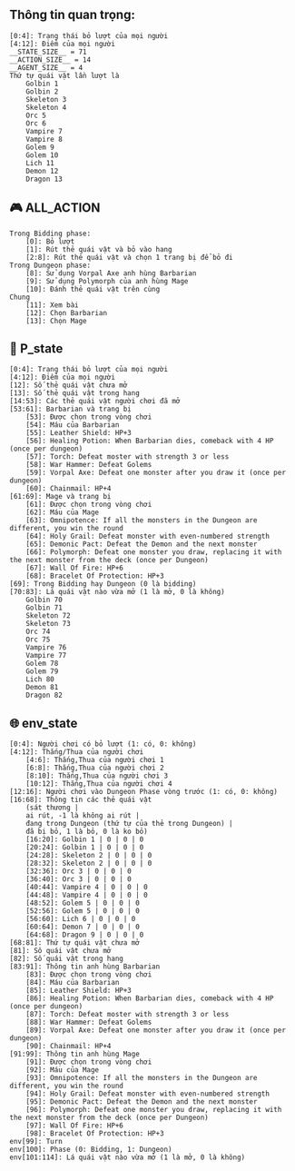 ##  Thông tin quan trọng:
    [0:4]: Trạng thái bỏ lượt của mọi người
    [4:12]: Điểm của mọi người
    __STATE_SIZE__ = 71
    __ACTION_SIZE__ = 14
    __AGENT_SIZE__ = 4
    Thứ tự quái vật lần lượt là
        Golbin 1
        Golbin 2
        Skeleton 3
        Skeleton 4
        Orc 5
        Orc 6
        Vampire 7
        Vampire 8
        Golem 9
        Golem 10
        Lich 11
        Demon 12
        Dragon 13

## :video_game: ALL_ACTION
    Trong Bidding phase:
        [0]: Bỏ lượt
        [1]: Rút thẻ quái vật và bỏ vào hang
        [2:8]: Rút thẻ quái vật và chọn 1 trang bị để bỏ đi
    Trong Dungeon phase:
        [8]: Sử dụng Vorpal Axe anh hùng Barbarian
        [9]: Sử dụng Polymorph của anh hùng Mage
        [10]: Đánh thẻ quái vật trên cùng
    Chung
        [11]: Xem bài
        [12]: Chọn Barbarian
        [13]: Chọn Mage


## :bust_in_silhouette: P_state
    [0:4]: Trạng thái bỏ lượt của mọi người
    [4:12]: Điểm của mọi người
    [12]: Số thẻ quái vật chưa mở
    [13]: Số thẻ quái vật trong hang
    [14:53]: Các thẻ quái vật người chơi đã mở
    [53:61]: Barbarian và trang bị
        [53]: Được chọn trong vòng chơi
        [54]: Máu của Barbarian
        [55]: Leather Shield: HP+3
        [56]: Healing Potion: When Barbarian dies, comeback with 4 HP (once per dungeon)
        [57]: Torch: Defeat moster with strength 3 or less
        [58]: War Hammer: Defeat Golems
        [59]: Vorpal Axe: Defeat one monster after you draw it (once per dungeon)
        [60]: Chainmail: HP+4 
    [61:69]: Mage và trang bị
        [61]: Được chọn trong vòng chơi 
        [62]: Máu của Mage
        [63]: Omnipotence: If all the monsters in the Dungeon are different, you win the round
        [64]: Holy Grail: Defeat monster with even-numbered strength
        [65]: Demonic Pact: Defeat the Demon and the next monster
        [66]: Polymorph: Defeat one monster you draw, replacing it with the next monster from the deck (once per Dungeon)
        [67]: Wall Of Fire: HP+6
        [68]: Bracelet Of Protection: HP+3
    [69]: Trong Bidding hay Dungeon (0 là bidding)
    [70:83]: Lá quái vật nào vừa mở (1 là mở, 0 là không)
        Golbin 70
        Golbin 71
        Skeleton 72
        Skeleton 73
        Orc 74
        Orc 75
        Vampire 76
        Vampire 77
        Golem 78
        Golem 79
        Lich 80
        Demon 81
        Dragon 82


## :globe_with_meridians: env_state
    [0:4]: Người chơi có bỏ lượt (1: có, 0: không)
    [4:12]: Thắng/Thua của người chơi
        [4:6]: Thắng,Thua của người chơi 1
        [6:8]: Thắng,Thua của người chơi 2
        [8:10]: Thắng,Thua của người chơi 3
        [10:12]: Thắng,Thua của người chơi 4
    [12:16]: Người chơi vào Dungeon Phase vòng trước (1: có, 0: không)
    [16:68]: Thông tin các thẻ quái vật 
        (sát thương | 
        ai rút, -1 là không ai rút | 
        đang trong Dungeon (thứ tự của thẻ trong Dungeon) | 
        đã bị bỏ, 1 là bỏ, 0 là ko bỏ)
        [16:20]: Golbin 1 | 0 | 0 | 0
        [20:24]: Golbin 1 | 0 | 0 | 0
        [24:28]: Skeleton 2 | 0 | 0 | 0
        [28:32]: Skeleton 2 | 0 | 0 | 0
        [32:36]: Orc 3 | 0 | 0 | 0
        [36:40]: Orc 3 | 0 | 0 | 0
        [40:44]: Vampire 4 | 0 | 0 | 0
        [44:48]: Vampire 4 | 0 | 0 | 0
        [48:52]: Golem 5 | 0 | 0 | 0
        [52:56]: Golem 5 | 0 | 0 | 0
        [56:60]: Lich 6 | 0 | 0 | 0
        [60:64]: Demon 7 | 0 | 0 | 0
        [64:68]: Dragon 9 | 0 | 0 | 0
    [68:81]: Thứ tự quái vật chưa mở
    [81]: Sô quái vật chưa mở
    [82]: Số quái vật trong hang
    [83:91]: Thông tin anh hùng Barbarian
        [83]: Được chọn trong vòng chơi 
        [84]: Máu của Barbarian
        [85]: Leather Shield: HP+3
        [86]: Healing Potion: When Barbarian dies, comeback with 4 HP (once per dungeon)
        [87]: Torch: Defeat moster with strength 3 or less
        [88]: War Hammer: Defeat Golems
        [89]: Vorpal Axe: Defeat one monster after you draw it (once per dungeon)
        [90]: Chainmail: HP+4
    [91:99]: Thông tin anh hùng Mage
        [91]: Được chọn trong vòng chơi 
        [92]: Máu của Mage
        [93]: Omnipotence: If all the monsters in the Dungeon are different, you win the round
        [94]: Holy Grail: Defeat monster with even-numbered strength
        [95]: Demonic Pact: Defeat the Demon and the next monster
        [96]: Polymorph: Defeat one monster you draw, replacing it with the next monster from the deck (once per Dungeon)
        [97]: Wall Of Fire: HP+6
        [98]: Bracelet Of Protection: HP+3
    env[99]: Turn
    env[100]: Phase (0: Bidding, 1: Dungeon)
    env[101:114]: Lá quái vật nào vừa mở (1 là mở, 0 là không)


